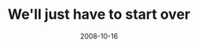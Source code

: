 ---
layout: base.njk
title : 'We&#39;ll just have to start over' 
view_title : 'We&#39;ll just have to start over' 
year : '2008' 
date : '2008-10-16' 
img_file : '/drawing/welljusthavetostartover.jpg' 
html_file : 'welljusthavetostartover' 
next_html : 'nothingfeelsrealanymore.html' 
year_order : '470' 
permalink : "title/{{html_file}}.html"
---